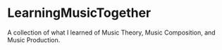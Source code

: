 # LearningMusicTogether
A collection of what I learned of Music Theory, Music Composition, and Music Production.
